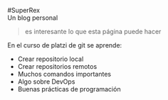 #SuperRex  
Un blog personal
>es interesante lo que esta página puede hacer

En el curso de platzi de git se aprende:
* Crear repositorio local
* Crear repositorios remotos
* Muchos comandos importantes
* Algo sobre DevOps
* Buenas prácticas de programación
